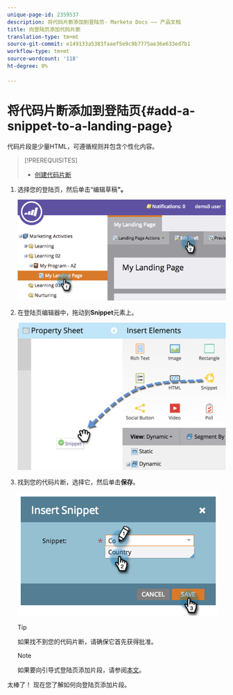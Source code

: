 ```yaml
---
unique-page-id: 2359537
description: 将代码片断添加到登陆页- Marketo Docs —— 产品文档
title: 向登陆页添加代码片断
translation-type: tm+mt
source-git-commit: e149133a5383faaef5e9c9b7775ae36e633ed7b1
workflow-type: tm+mt
source-wordcount: '118'
ht-degree: 0%

---
```



# 将代码片断添加到登陆页{#add-a-snippet-to-a-landing-page}

代码片段是少量HTML，可遵循规则并包含个性化内容。

>[!PREREQUISITES]
>
>* [创建代码片断](../../../../product-docs/personalization/segmentation-and-snippets/snippets/create-a-snippet.md)

>



1. 选择您的登陆页，然后单击“编辑草稿&#x200B;**”。**

   ![](assets/image2014-9-16-15-3a4-3a28.png)

1. 在登陆页编辑器中，拖动到&#x200B;**Snippet**&#x200B;元素上。

   ![](assets/image2015-5-21-12-3a46-3a34.png)

1. 找到您的代码片断，选择它，然后单击&#x200B;**保存**。

   ![](assets/image2014-9-16-15-3a4-3a14.png)

   >[!TIP]
   >
   >如果找不到您的代码片断，请确保它首先获得批准。

   >[!NOTE]
   >
   >如果要向引导式登陆页添加片段，请参阅[本文](https://docs.marketo.com/display/public/DOCS/Create+a+Guided+Landing+Page+Template)。

太棒了！ 现在您了解如何向登陆页添加片段。
